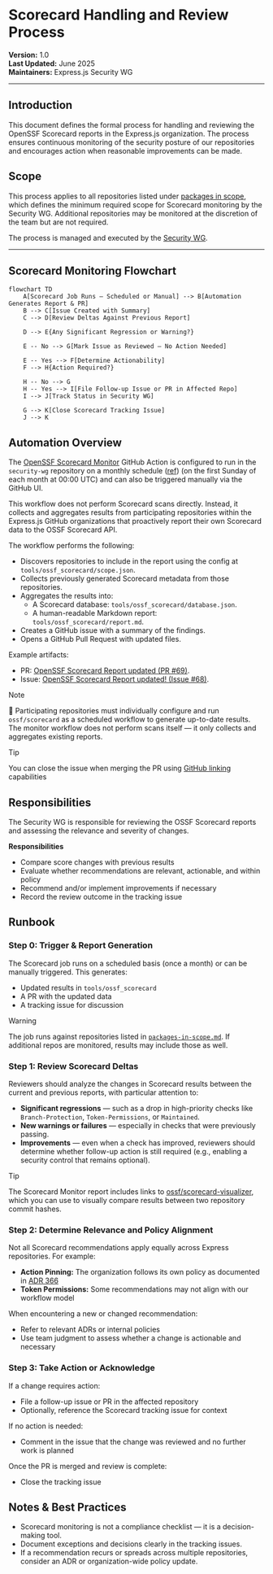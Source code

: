 # Scorecard Handling and Review Process  
**Version:** 1.0  
**Last Updated:** June 2025  
**Maintainers:** Express.js Security WG  

---

## Introduction

This document defines the formal process for handling and reviewing the OpenSSF Scorecard reports in the Express.js organization. The process ensures continuous monitoring of the security posture of our repositories and encourages action when reasonable improvements can be made.

## Scope

This process applies to all repositories listed under [packages in scope](../docs/packages-in-scope.md), which defines the minimum required scope for Scorecard monitoring by the Security WG. Additional repositories may be monitored at the discretion of the team but are not required.

The process is managed and executed by the [Security WG](../README.md#team-members-expressjssecurity-wg).

---

## Scorecard Monitoring Flowchart

```mermaid
flowchart TD
    A[Scorecard Job Runs — Scheduled or Manual] --> B[Automation Generates Report & PR]
    B --> C[Issue Created with Summary]
    C --> D[Review Deltas Against Previous Report]

    D --> E{Any Significant Regression or Warning?}

    E -- No --> G[Mark Issue as Reviewed — No Action Needed]

    E -- Yes --> F[Determine Actionability]
    F --> H{Action Required?}

    H -- No --> G
    H -- Yes --> I[File Follow-up Issue or PR in Affected Repo]
    I --> J[Track Status in Security WG]

    G --> K[Close Scorecard Tracking Issue]
    J --> K

```


## Automation Overview

The [OpenSSF Scorecard Monitor](https://github.com/ossf/scorecard-monitor) GitHub Action is configured to run in the `security-wg` repository on a monthly schedule ([ref](../.github/workflows/ossf-scorecard-reporting.yml)) (on the first Sunday of each month at 00:00 UTC) and can also be triggered manually via the GitHub UI.

This workflow does not perform Scorecard scans directly. Instead, it collects and aggregates results from participating repositories within the Express.js GitHub organizations that proactively report their own Scorecard data to the OSSF Scorecard API.

The workflow performs the following:

- Discovers repositories to include in the report using the config at `tools/ossf_scorecard/scope.json`.
- Collects previously generated Scorecard metadata from those repositories.
- Aggregates the results into:
  - A Scorecard database: `tools/ossf_scorecard/database.json`.
  - A human-readable Markdown report: `tools/ossf_scorecard/report.md`.
- Creates a GitHub issue with a summary of the findings.
- Opens a GitHub Pull Request with updated files.

Example artifacts:
- PR: [OpenSSF Scorecard Report updated (PR #69)](https://github.com/expressjs/security-wg/pull/69).
- Issue: [OpenSSF Scorecard Report updated! (Issue #68)](https://github.com/expressjs/security-wg/issues/68).

> [!NOTE]  
> 🔧 Participating repositories must individually configure and run `ossf/scorecard` as a scheduled workflow to generate up-to-date results. The monitor workflow does not perform scans itself — it only collects and aggregates existing reports.

> [!TIP]  
> You can close the issue when merging the PR using [GitHub linking](https://docs.github.com/en/issues/tracking-your-work-with-issues/using-issues/linking-a-pull-request-to-an-issue) capabilities

## Responsibilities

The Security WG is responsible for reviewing the OSSF Scorecard reports and assessing the relevance and severity of changes.

**Responsibilities**
- Compare score changes with previous results
- Evaluate whether recommendations are relevant, actionable, and within policy
- Recommend and/or implement improvements if necessary
- Record the review outcome in the tracking issue


## Runbook

### Step 0: Trigger & Report Generation

The Scorecard job runs on a scheduled basis (once a month) or can be manually triggered. This generates:

- Updated results in `tools/ossf_scorecard`
- A PR with the updated data
- A tracking issue for discussion

> [!WARNING]  
> The job runs against repositories listed in [`packages-in-scope.md`](https://github.com/expressjs/security-wg/blob/main/docs/packages-in-scope.md). If additional repos are monitored, results may include those as well.


### Step 1: Review Scorecard Deltas

Reviewers should analyze the changes in Scorecard results between the current and previous reports, with particular attention to:

- **Significant regressions** — such as a drop in high-priority checks like `Branch-Protection`, `Token-Permissions`, or `Maintained`.
- **New warnings or failures** — especially in checks that were previously passing.
- **Improvements** — even when a check has improved, reviewers should determine whether follow-up action is still required (e.g., enabling a security control that remains optional).

> [!TIP]
> The Scorecard Monitor report includes links to [ossf/scorecard-visualizer](https://github.com/ossf/scorecard-visualizer), which you can use to visually compare results between two repository commit hashes.


### Step 2: Determine Relevance and Policy Alignment

Not all Scorecard recommendations apply equally across Express repositories. For example:

- **Action Pinning:** The organization follows its own policy as documented in [ADR 366](https://github.com/expressjs/discussions/blob/master/docs/adr/366-action-pinning.md)
- **Token Permissions:** Some recommendations may not align with our workflow model

When encountering a new or changed recommendation:
- Refer to relevant ADRs or internal policies
- Use team judgment to assess whether a change is actionable and necessary


### Step 3: Take Action or Acknowledge

If a change requires action:
- File a follow-up issue or PR in the affected repository
- Optionally, reference the Scorecard tracking issue for context

If no action is needed:
- Comment in the issue that the change was reviewed and no further work is planned

Once the PR is merged and review is complete:
- Close the tracking issue



## Notes & Best Practices

- Scorecard monitoring is not a compliance checklist — it is a decision-making tool.  
- Document exceptions and decisions clearly in the tracking issues.
- If a recommendation recurs or spreads across multiple repositories, consider an ADR or organization-wide policy update.
